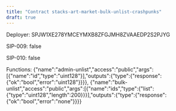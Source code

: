 ```yaml
---
title: "Contract stacks-art-market-bulk-unlist-crashpunks"
draft: true
---
```

Deployer: SPJW1XE278YMCEYMXB8ZFGJMH8ZVAAEDP2S2PJYG

SIP-009: false

SIP-010: false

Functions:
{"name":"admin-unlist","access":"public","args":[{"name":"id","type":"uint128"}],"outputs":{"type":{"response":{"ok":"bool","error":"uint128"}}}}, {"name":"bulk-unlist","access":"public","args":[{"name":"ids","type":{"list":{"type":"uint128","length":200}}}],"outputs":{"type":{"response":{"ok":"bool","error":"none"}}}}
